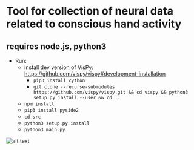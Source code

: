 # Tool for collection of neural data related to conscious hand activity 
## requires node.js, python3
* Run:
    *  install dev version of VisPy: https://github.com/vispy/vispy#development-installation
         * `pip3 install cython`
         * `git clone --recurse-submodules https://github.com/vispy/vispy.git && cd vispy && python3 setup.py install --user && cd ..`
    * `npm install`
    * `pip3 install pyside2`
    * `cd src`
    * `python3 setup.py install`
    * `python3 main.py`

    
![alt text](https://github.com/kyr7/vizzero/blob/master/screen.png "Output")

